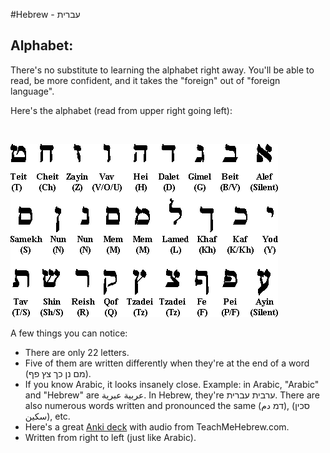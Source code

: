 #Hebrew - עברית

## Alphabet:

There's no substitute to learning the alphabet right away. You'll be able to read, be more confident, and it takes the "foreign" out of "foreign language".

Here's the alphabet (read from upper right going left):

&nbsp;

![Alphabet](https://github.com/jhadjar/Language-Acquisition/blob/master/Hebrew/Data/alphabet.gif)

A few things you can notice:

* There are only 22 letters.
* Five of them are written differently when they're at the end of a word (מם נן כך צץ פף).
* If you know Arabic, it looks insanely close. Example: in Arabic, "Arabic" and "Hebrew" are عربية عبرية. In Hebrew, they're  ערבית עברית. There are also numerous words written and pronounced the same (דמ دم), (סכין سكين), etc.
* Here's a great [Anki deck](https://ankiweb.net/shared/info/504358078) with audio from TeachMeHebrew.com.
* Written from right to left (just like Arabic).

